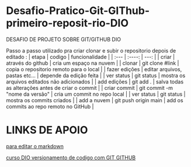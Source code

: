 # Desafio-Pratico-Git-GIThub-primeiro-reposit-rio-DIO
DESAFIO DE PROJETO SOBRE GIT/GITHUB DIO

Passo a passo utilizado pra criar clonar e subir o repositorio depois de editado :
 | etapa      |    codigo   | funcionalidade     |
| :---        |    :----:   |          ---: |
| criar         |        através do github    | cria um espaço na nuvem |
| clonar   | git clone #link   | copia o repositorio remoto para o local  |
| fazer edições | editar arquivos, pastas etc... | depende da edição feita |
| ver status  | git status | mostra os arquivos editados não adicionados |
| add edições | git add . | salva todas as alterações antes de criar o commit |
| criar commit | git commit -m "nome da versão" | cria um commit no repo local |
| ver status  | git status | mostra os commits criados |
| add a nuvem | git push origin main | add os commits ao repo remoto no GitHub |

# LINKS DE APOIO 
[para editar o markdown](https://www.markdownguide.org/basic-syntax/#links)

[curso DIO versionamento de codigo com GIT GITHUB](https://web.dio.me)
